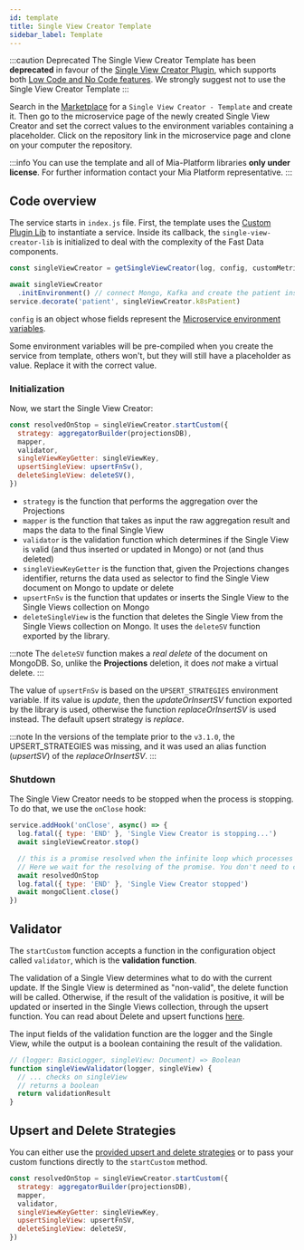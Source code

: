 ```yaml
---
id: template
title: Single View Creator Template
sidebar_label: Template
---
```


:::caution Deprecated
The Single View Creator Template has been **deprecated** in favour of the [Single View Creator Plugin](/fast_data/configuration/single_view_creator/plugin.md), which supports both [Low Code and No Code features](/fast_data/no_code_overview.md).
We strongly suggest not to use the Single View Creator Template
:::

Search in the [Marketplace](/marketplace/overview_marketplace.md) for a `Single View Creator - Template` and create it.
Then go to the microservice page of the newly created Single View Creator and set the correct values to the environment variables containing a placeholder. 
Click on the repository link in the microservice page and clone on your computer the repository.

:::info
You can use the template and all of Mia-Platform libraries **only under license**.
For further information contact your Mia Platform representative.
:::

## Code overview

The service starts in `index.js` file.
First, the template uses the [Custom Plugin Lib](/development_suite/api-console/api-design/plugin_baas_4.md) to instantiate a service.
Inside its callback, the `single-view-creator-lib` is initialized to deal with the complexity of the Fast Data components.

```js
const singleViewCreator = getSingleViewCreator(log, config, customMetrics)

await singleViewCreator
  .initEnvironment() // connect Mongo, Kafka and create the patient instance
service.decorate('patient', singleViewCreator.k8sPatient)
```

`config` is an object whose fields represent the [Microservice environment variables](/development_suite/api-console/api-design/services.md#environment-variable-configuration).

Some environment variables will be pre-compiled when you create the service from template, others won't, but they will still have a placeholder as value. Replace it with the correct value.

### Initialization

Now, we start the Single View Creator:

```js
const resolvedOnStop = singleViewCreator.startCustom({
  strategy: aggregatorBuilder(projectionsDB),
  mapper,
  validator,
  singleViewKeyGetter: singleViewKey,
  upsertSingleView: upsertFnSv(),
  deleteSingleView: deleteSV(),
})
```

- `strategy` is the function that performs the aggregation over the Projections
- `mapper` is the function that takes as input the raw aggregation result and maps the data to the final Single View
- `validator` is the validation function which determines if the Single View is valid (and thus inserted or updated in Mongo) or not (and thus deleted)
- `singleViewKeyGetter` is the function that, given the Projections changes identifier, returns the data used as selector to find the Single View document on Mongo to update or delete
- `upsertFnSv` is the function that updates or inserts the Single View to the Single Views collection on Mongo
- `deleteSingleView` is the function that deletes the Single View from the Single Views collection on Mongo. It uses the `deleteSV` function exported by the library.

:::note
The `deleteSV` function makes a *real delete* of the document on MongoDB. So, unlike the **Projections** deletion, it does *not* make a virtual delete.
:::

The value of `upsertFnSv` is based on the `UPSERT_STRATEGIES` environment variable. If its value is *update*, then the *updateOrInsertSV* function exported by the library is used, otherwise the function *replaceOrInsertSV* is used instead. The default upsert strategy is *replace*.

:::note
In the versions of the template prior to the `v3.1.0`, the UPSERT_STRATEGIES was missing, and it was used an alias function (*upsertSV*) of the *replaceOrInsertSV*.
:::

### Shutdown

The Single View Creator needs to be stopped when the process is stopping. To do that, we use the `onClose` hook:

```js
service.addHook('onClose', async() => {
  log.fatal({ type: 'END' }, 'Single View Creator is stopping...')
  await singleViewCreator.stop()

  // this is a promise resolved when the infinite loop which processes the single views ends.
  // Here we wait for the resolving of the promise. You don't need to call it.
  await resolvedOnStop
  log.fatal({ type: 'END' }, 'Single View Creator stopped')
  await mongoClient.close()
})
```

## Validator

The `startCustom` function accepts a function in the configuration object called `validator`, which is the **validation function**.

The validation of a Single View determines what to do with the current update. If the Single View is determined as "non-valid", the delete function will be called. Otherwise, if the result of the validation is positive, it will be updated or inserted in the Single Views collection, through the upsert function. You can read about Delete and upsert functions [here](/fast_data/configuration/single_view_creator/upsert_delete_strategies.md).

The input fields of the validation function are the logger and the Single View, while the output is a boolean containing the result of the validation.

```js
// (logger: BasicLogger, singleView: Document) => Boolean
function singleViewValidator(logger, singleView) {
  // ... checks on singleView
  // returns a boolean
  return validationResult
}
```

## Upsert and Delete Strategies

You can either use the [provided upsert and delete strategies](/fast_data/configuration/single_view_creator/upsert_delete_strategies.md) or to pass your custom functions directly to the `startCustom` method.

```js title="index.js" {6-7} showLineNumbers
const resolvedOnStop = singleViewCreator.startCustom({
  strategy: aggregatorBuilder(projectionsDB),
  mapper,
  validator,
  singleViewKeyGetter: singleViewKey,
  upsertSingleView: upsertFnSV,
  deleteSingleView: deleteSV,
})
```
